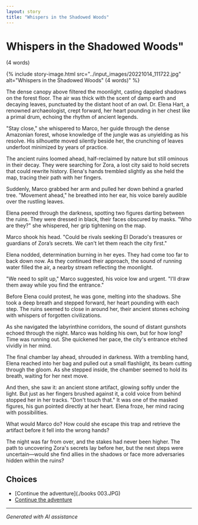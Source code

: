 ```yaml
---
layout: story
title: "Whispers in the Shadowed Woods"
---
```


# Whispers in the Shadowed Woods"
(4 words)

{% include story-image.html src="../input_images/20221014_111722.jpg" alt="Whispers in the Shadowed Woods"
(4 words)" %}

The dense canopy above filtered the moonlight, casting dappled shadows on the forest floor. The air was thick with the scent of damp earth and decaying leaves, punctuated by the distant hoot of an owl. Dr. Elena Hart, a renowned archaeologist, crept forward, her heart pounding in her chest like a primal drum, echoing the rhythm of ancient legends.

"Stay close," she whispered to Marco, her guide through the dense Amazonian forest, whose knowledge of the jungle was as unyielding as his resolve. His silhouette moved silently beside her, the crunching of leaves underfoot minimized by years of practice.

The ancient ruins loomed ahead, half-reclaimed by nature but still ominous in their decay. They were searching for Zora, a lost city said to hold secrets that could rewrite history. Elena's hands trembled slightly as she held the map, tracing their path with her fingers.

Suddenly, Marco grabbed her arm and pulled her down behind a gnarled tree. "Movement ahead," he breathed into her ear, his voice barely audible over the rustling leaves.

Elena peered through the darkness, spotting two figures darting between the ruins. They were dressed in black, their faces obscured by masks. "Who are they?" she whispered, her grip tightening on the map.

Marco shook his head. "Could be rivals seeking El Dorado's treasures or guardians of Zora’s secrets. We can't let them reach the city first."

Elena nodded, determination burning in her eyes. They had come too far to back down now. As they continued their approach, the sound of running water filled the air, a nearby stream reflecting the moonlight.

"We need to split up," Marco suggested, his voice low and urgent. "I'll draw them away while you find the entrance."

Before Elena could protest, he was gone, melting into the shadows. She took a deep breath and stepped forward, her heart pounding with each step. The ruins seemed to close in around her, their ancient stones echoing with whispers of forgotten civilizations.

As she navigated the labyrinthine corridors, the sound of distant gunshots echoed through the night. Marco was holding his own, but for how long? Time was running out. She quickened her pace, the city's entrance etched vividly in her mind.

The final chamber lay ahead, shrouded in darkness. With a trembling hand, Elena reached into her bag and pulled out a small flashlight, its beam cutting through the gloom. As she stepped inside, the chamber seemed to hold its breath, waiting for her next move.

And then, she saw it: an ancient stone artifact, glowing softly under the light. But just as her fingers brushed against it, a cold voice from behind stopped her in her tracks. "Don't touch that." It was one of the masked figures, his gun pointed directly at her heart. Elena froze, her mind racing with possibilities.

What would Marco do? How could she escape this trap and retrieve the artifact before it fell into the wrong hands?

The night was far from over, and the stakes had never been higher. The path to uncovering Zora's secrets lay before her, but the next steps were uncertain—would she find allies in the shadows or face more adversaries hidden within the ruins?


## Choices

* [Continue the adventure](./books 003.JPG)
* [Continue the adventure](./20221013_133924)


---
*Generated with AI assistance*
